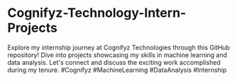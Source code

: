 # Cognifyz-Technology-Intern-Projects
Explore my internship journey at Cognifyz Technologies through this GitHub repository! Dive into projects showcasing my skills in machine learning and data analysis. Let's connect and discuss the exciting work accomplished during my tenure. #Cognifyz #MachineLearning #DataAnalysis #Internship
